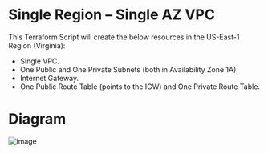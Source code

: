 # Single Region – Single AZ VPC 

This Terraform Script will create the below resources in the US-East-1 Region (Virginia):

- Single VPC.
- One Public and One Private Subnets (both in Availability Zone 1A)
- Internet Gateway.
- One Public Route Table (points to the IGW) and One Private Route Table.

# Diagram

![image](https://user-images.githubusercontent.com/82145296/116595861-c45dd300-a8f1-11eb-93a3-a359161ef2a7.png)
